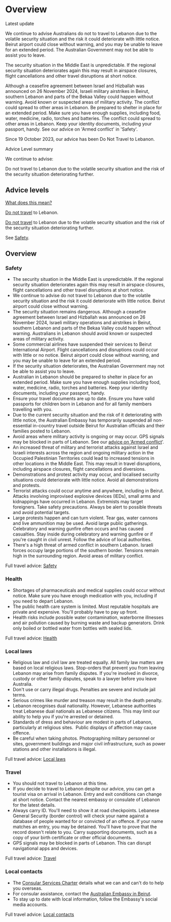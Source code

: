 # Overview

Latest update

We continue to advise Australians do not to travel to Lebanon due to the volatile security situation and the risk it could deteriorate with little notice. Beirut airport could close without warning, and you may be unable to leave for an extended period. The Australian Government may not be able to assist you to leave.  
  
The security situation in the Middle East is unpredictable. If the regional security situation deteriorates again this may result in airspace closures, flight cancellations and other travel disruptions at short notice.  
  
Although a ceasefire agreement between Israel and Hizballah was announced on 26 November 2024, Israeli military airstrikes in Beirut, southern Lebanon and parts of the Bekaa Valley could happen without warning. Avoid known or suspected areas of military activity. The conflict could spread to other areas in Lebanon. Be prepared to shelter in place for an extended period. Make sure you have enough supplies, including food, water, medicine, radio, torches and batteries. The conflict could spread to other areas in Lebanon. Keep your identity documents, including your passport, handy. See our advice on 'Armed conflict' in 'Safety'.  
  
Since 19 October 2023, our advice has been Do Not Travel to Lebanon.

Advice Level summary

We continue to advise:

Do not travel to Lebanon due to the volatile security situation and the risk of the security situation deteriorating further.

## Advice levels

[What does this mean?](/before-you-go/travel-advice-explained/)

[Do not travel](https://www.smartraveller.gov.au/consular-services/travel-advice-explained#level4 ) to Lebanon.

[Do not travel](https://www.smartraveller.gov.au/consular-services/travel-advice-explained#level4 ) to Lebanon due to the volatile security situation and the risk of the security situation deteriorating further.

See [Safety](#safety).

## Overview

### Safety

* The security situation in the Middle East is unpredictable. If the regional security situation deteriorates again this may result in airspace closures, flight cancellations and other travel disruptions at short notice.
* We continue to advise do not travel to Lebanon due to the volatile security situation and the risk it could deteriorate with little notice. Beirut airport could close without warning.
* The security situation remains dangerous. Although a ceasefire agreement between Israel and Hizballah was announced on 26 November 2024, Israeli military operations and airstrikes in Beirut, southern Lebanon and parts of the Bekaa Valley could happen without warning. Australians in Lebanon should avoid known or suspected areas of military activity.
* Some commercial airlines have suspended their services to Beirut International Airport. Flight cancellations and disruptions could occur with little or no notice. Beirut airport could close without warning, and you may be unable to leave for an extended period.
* If the security situation deteriorates, the Australian Government may not be able to assist you to leave.
* Australian in Lebanon should be prepared to shelter in place for an extended period. Make sure you have enough supplies including food, water, medicine, radio, torches and batteries. Keep your identity documents, including your passport, handy.
* Ensure your travel documents are up to date. Ensure you have valid passports for children born in Lebanon and for all family members travelling with you.
* Due to the current security situation and the risk of it deteriorating with little notice, the Australian Embassy has temporarily suspended all non-essential in-country travel outside Beirut for Australian officials and their families posted to Lebanon.
* Avoid areas where military activity is ongoing or may occur. GPS signals may be blocked in parts of Lebanon. See our [advice on ‘Armed conflict](https://www.smartraveller.gov.au/while-youre-away/crisis-or-emergency/theres-armed-conflict)’.
* An increased threat of military and terrorist attacks against Israel and Israeli interests across the region and ongoing military action in the Occupied Palestinian Territories could lead to increased tensions in other locations in the Middle East. This may result in travel disruptions, including airspace closures, flight cancellations and diversions.
* Demonstrations and protest activity may occur, and localised security situations could deteriorate with little notice. Avoid all demonstrations and protests.
* Terrorist attacks could occur anytime and anywhere, including in Beirut. Attacks involving improvised explosive devices (IEDs), small arms and kidnappings have occurred in Lebanon. Extremists may target foreigners. Take safety precautions. Always be alert to possible threats and avoid potential targets.
* Large protests happen and can turn violent. Tear gas, water cannons and live ammunition may be used. Avoid large public gatherings. Celebratory and warning gunfire often occurs and has caused casualties. Stay inside during celebratory and warning gunfire or if you're caught in civil unrest. Follow the advice of local authorities.
* There's a high threat of armed conflict in southern Lebanon. Israeli forces occupy large portions of the southern border. Tensions remain high in the surrounding region. Avoid areas of military conflict.

Full travel advice: [Safety](#safety)

### Health

* Shortages of pharmaceuticals and medical supplies could occur without notice. Make sure you have enough medication with you, including if you need to depart Lebanon.
* The public health care system is limited. Most reputable hospitals are private and expensive. You'll probably have to pay up front.
* Health risks include possible water contamination, waterborne illnesses and air pollution caused by burning waste and backup generators. Drink only boiled or bottled water from bottles with sealed lids.

Full travel advice: [Health](#health)

### Local laws

* Religious law and civil law are treated equally. All family law matters are based on local religious laws. Stop-orders that prevent you from leaving Lebanon may arise from family disputes. If you're involved in divorce, custody or other family disputes, speak to a lawyer before you leave Australia.
* Don't use or carry illegal drugs. Penalties are severe and include jail terms.
* Serious crimes like murder and treason may result in the death penalty.
* Lebanon recognises dual nationality. However, Lebanese authorities treat Lebanese dual nationals as Lebanese citizens. This may limit our ability to help you if you're arrested or detained.
* Standards of dress and behaviour are modest in parts of Lebanon, particularly at religious sites.  Public displays of affection may cause offence.
* Be careful when taking photos. Photographing military personnel or sites, government buildings and major civil infrastructure, such as power stations and other installations is illegal.

Full travel advice: [Local laws](#local-laws)

### Travel

* You should not travel to Lebanon at this time.
* If you decide to travel to Lebanon despite our advice, you can get a tourist visa on arrival in Lebanon. Entry and exit conditions can change at short notice. Contact the nearest embassy or consulate of Lebanon for the latest details.
* Always carry ID. You'll need to show it at road checkpoints. Lebanese General Security (border control) will check your name against a database of people wanted for or convicted of an offence. If your name matches an entry, you may be detained. You'll have to prove that the record doesn't relate to you. Carry supporting documents, such as a copy of your birth certificate or other official documents.
* GPS signals may be blocked in parts of Lebanon. This can disrupt navigational apps and devices.

Full travel advice: [Travel](#travel)

### Local contacts

* The [Consular Services Charter](https://www.smartraveller.gov.au/consular-services/consular-services-charter) details what we can and can't do to help you overseas.
* For consular assistance, contact the [Australian Embassy in Beirut](http://www.lebanon.embassy.gov.au/).
* To stay up to date with local information, follow the Embassy's social media accounts.

Full travel advice: [Local contacts](#local-contacts)
